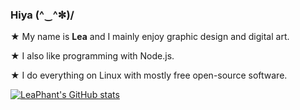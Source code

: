 ### Hiya (^‿^✼)/ 

★ My name is **Lea** and I mainly enjoy graphic design and digital art. 

★ I also like programming with Node.js. 

★ I do everything on Linux with mostly free open-source software.

[![LeaPhant's GitHub stats](https://github-readme-stats-anuraghazra1.vercel.app/api?username=leaphant&custom_title=LeaPhant's+GitHub+Stats&show_icons=true&include_all_commits=true&hide_border=true&title_color=fc76bb&text_color=76bbfc&bg_color=00061e&icon_color=ffffff&disable_animations=true)](https://github.com/anuraghazra/github-readme-stats)
